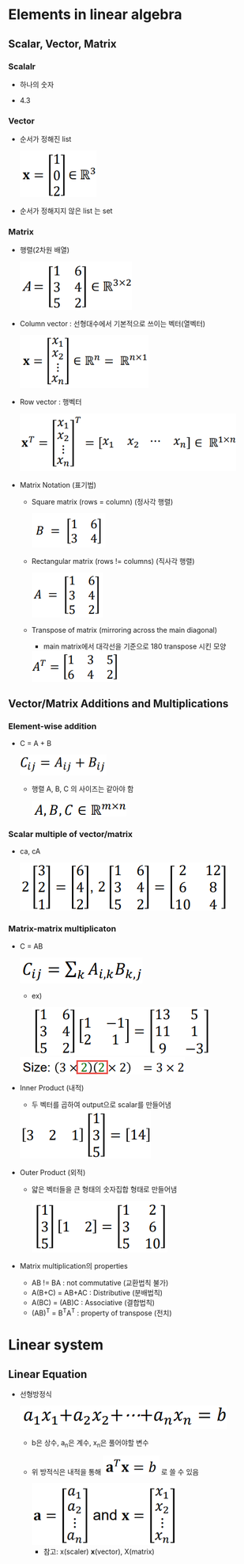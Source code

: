 #  Elements in linear algebra

## Scalar, Vector, Matrix

### Scalalr

- 하나의 숫자 

- 4.3

### Vector

- 순서가 정해진 list

  <img src="..\img\picture34.png" alt="png" style="zoom:80%;" /> 

- 순서가 정해지지 않은 list 는 set

### Matrix

- 행렬(2차원 배열)

  <img src="..\img\picture35.png" alt="png" style="zoom:80%;" /> 

- Column vector : 선형대수에서 기본적으로 쓰이는 벡터(열벡터)

  <img src="..\img\picture36.png" alt="png" style="zoom:80%;" /> 

- Row vector : 행벡터

   <img src="..\img\picture37.png" alt="png" style="zoom:80%;" />

- Matrix Notation (표기법)

  - Square matrix (rows = column) (정사각 행렬)

     <img src="..\img\picture41.png" alt="png"  />

  - Rectangular matrix (rows != columns) (직사각 행렬)

     <img src="..\img\picture40.png" alt="png"  />

  - Transpose of matrix (mirroring across the main diagonal)

    - main matrix에서 대각선을 기준으로 180 transpose 시킨 모양

     <img src="..\img\picture42.png" alt="png"  />

## Vector/Matrix Additions and Multiplications

### Element-wise addition

- C = A + B

   <img src="..\img\picture44.png" alt="png" style="zoom:80%;" />

  - 행렬 A, B, C 의 사이즈는 같아야 함

     <img src="..\img\picture43.png" alt="png"  />

### Scalar multiple of vector/matrix

- ca, cA

   <img src="..\img\picture45.png" alt="png"  />

### Matrix-matrix multiplicaton

- C = AB

   <img src="..\img\picture46.png" alt="png"  />

  - ex)

    <img src="..\img\picture47.png" alt="png"  />

   <img src="..\img\picture48.png" alt="png"  />

- Inner Product (내적)

  - 두 벡터를 곱하여 output으로 scalar를 만들어냄

   <img src="..\img\picture49.png" alt="png"  />

- Outer Product (외적)

  - 얇은 벡터들을 큰 형태의 숫자집합 형태로 만들어냄

     <img src="..\img\picture51.png" alt="png"  />

- Matrix multiplication의 properties

  - AB != BA : not commutative  (교환법칙 불가)
  - A(B+C) = AB+AC : Distributive (분배법칙)
  - A(BC) = (AB)C : Associative (결합법칙)
  - (AB)<sup>T</sup> = B<sup>T</sup>A<sup>T</sup> : property of transpose (전치)

# Linear system

## Linear Equation

- 선형방정식

   <img src="..\img\picture52.png" alt="png"  />

  - b은 상수,  a<sub>n</sub>은 계수,  x<sub>n</sub>은 풀어야할 변수

  - 위 방적식은 내적을 통해 <img src="..\img\picture53.png" alt="png" style="zoom: 80%;" /> 로 쓸 수 있음

     <img src="..\img\picture54.png" alt="png" style="zoom:80%;" />

    - 참고: x(scaler) **x**(vector), X(matrix)